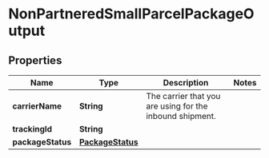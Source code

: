 
# NonPartneredSmallParcelPackageOutput

## Properties
Name | Type | Description | Notes
------------ | ------------- | ------------- | -------------
**carrierName** | **String** | The carrier that you are using for the inbound shipment. | 
**trackingId** | **String** |  | 
**packageStatus** | [**PackageStatus**](PackageStatus.md) |  | 



